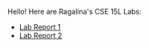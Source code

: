 Hello! Here are Ragalina's CSE 15L Labs:

- [Lab Report 1](https://ragalina.github.io/cse15l-lab-reports/lab-report-1-week-0.html)
- [Lab Report 2](https://ragalina.github.io/cse15l-lab-reports/lab-report-1.html)

